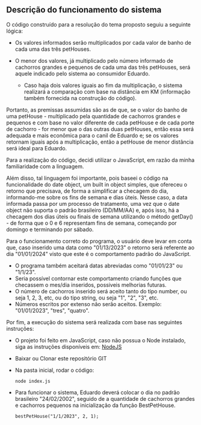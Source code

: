 ## Descrição do funcionamento do sistema

O código construído para a resolução do tema proposto seguiu a seguinte lógica:

- Os valores informados serão multiplicados por cada valor de banho de cada uma das três
  petHouses.
- O menor dos valores, já multiplicado pelo número informado de cachorros
  grandes e pequenos de cada uma das três petHouses, será aquele indicado pelo sistema ao
  consumidor Eduardo.

  - Caso haja dois valores iguais ao fim da multiplicação, o sistema
    realizará a comparação com base na distância em KM (informação também fornecida na construção
    do código).

Portanto, as premissas assumidas são as de que, se o valor do banho de uma petHouse - multiplicado pela quantidade de cachorros grandes e pequenos e com base no valor diferente de cada petHouse e de cada porte de cachorro - for menor que o das outras duas petHouses, então essa será adequada e mais econômica para o canil de Eduardo e; se os valores retornam iguais após a multiplicação, então a petHouse de menor distância será ideal para Eduardo.

Para a realização do código, decidi utilizar o JavaScript, em razão da minha familiaridade com a linguagem.

Além disso, tal linguagem foi importante, pois baseei o código na funcionalidade do date object, um built in object simples, que ofereceu o retorno que precisava, de forma a simplificar a checagem do dia, informando-me sobre os fins de semana e dias úteis.
Nesse caso, a data informada passa por um processo de tratamento, uma vez que o date object não suporta o padrão brasileiro (DD/MM/AA) e, após isso, há a checagem dos dias úteis ou finais de semana utilizando o método getDay() - de forma que o 0 e 6 representam fins de semana, começando por domingo e terminando por sábado.

Para o funcionamento correto do programa, o usuário deve levar em conta que, caso inserido uma data como "01/13/2023" o retorno será referente ao dia "01/01/2024" visto que este é o comportamento padrão do JavaScript.

- O programa também aceitará datas abreviadas como "01/01/23" ou "1/1/23".
- Seria possível contornar este comportamento criando funções que checassem o mes/dia inseridos, possiveis melhorias futuras.
- O número de cachorros inserido será aceito tanto do tipo number, ou seja 1, 2, 3, etc, ou do tipo string, ou seja "1", "2", "3", etc.
- Números escritos por extenso não serão aceitos. Exemplo: "01/01/2023", "tres", "quatro".

Por fim, a execução do sistema será realizada com base nas seguintes instruções:

- O projeto foi feito em JavaScript, caso não possua o Node instalado, siga as instruções disponíveis em: [NodeJS](https://nodejs.org/pt-br)
- Baixar ou Clonar este repositório GIT
- Na pasta inicial, rodar o código:

  ```
  node index.js
  ```

- Para funcionar o sistema, Eduardo deverá colocar o dia no padrão brasileiro "24/02/2002", seguido de a quantidade de cachorros grandes e cachorros pequenos na inicialização da função BestPetHouse.
  ```
  bestPetHouse("1/1/2023", 2, 1);
  ```
